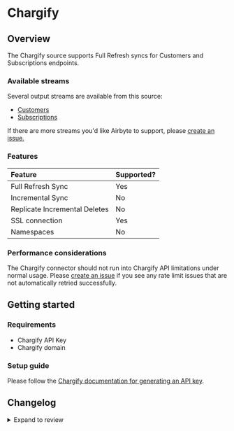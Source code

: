 # Chargify

## Overview

The Chargify source supports Full Refresh syncs for Customers and Subscriptions endpoints.

### Available streams

Several output streams are available from this source:

- [Customers](https://developers.chargify.com/docs/api-docs/b3A6MTQxMDgyNzY-list-or-find-customers)
- [Subscriptions](https://developers.chargify.com/docs/api-docs/b3A6MTQxMDgzODk-list-subscriptions)

If there are more streams you'd like Airbyte to support, please [create an issue.](https://github.com/airbytehq/airbyte/issues/new/choose)

### Features

| Feature                       | Supported? |
| :---------------------------- | :--------- |
| Full Refresh Sync             | Yes        |
| Incremental Sync              | No         |
| Replicate Incremental Deletes | No         |
| SSL connection                | Yes        |
| Namespaces                    | No         |

### Performance considerations

The Chargify connector should not run into Chargify API limitations under normal usage. Please [create an issue](https://github.com/airbytehq/airbyte/issues) if you see any rate limit issues that are not automatically retried successfully.

## Getting started

### Requirements

- Chargify API Key
- Chargify domain

### Setup guide

Please follow the [Chargify documentation for generating an API key](https://developers.chargify.com/docs/api-docs/YXBpOjE0MTA4MjYx-chargify-api).

## Changelog

<details>
  <summary>Expand to review</summary>

| Version | Date       | Pull Request                                             | Subject                                     |
| :------ | :--------- | :------------------------------------------------------- | :------------------------------------------ |
| 0.5.23 | 2025-10-29 | [60354](https://github.com/airbytehq/airbyte/pull/60354) | Update dependencies |
| 0.5.22 | 2025-05-10 | [59941](https://github.com/airbytehq/airbyte/pull/59941) | Update dependencies |
| 0.5.21 | 2025-05-03 | [59395](https://github.com/airbytehq/airbyte/pull/59395) | Update dependencies |
| 0.5.20 | 2025-04-26 | [58707](https://github.com/airbytehq/airbyte/pull/58707) | Update dependencies |
| 0.5.19 | 2025-04-19 | [58365](https://github.com/airbytehq/airbyte/pull/58365) | Update dependencies |
| 0.5.18 | 2025-04-12 | [57796](https://github.com/airbytehq/airbyte/pull/57796) | Update dependencies |
| 0.5.17 | 2025-04-05 | [57153](https://github.com/airbytehq/airbyte/pull/57153) | Update dependencies |
| 0.5.16 | 2025-03-29 | [56610](https://github.com/airbytehq/airbyte/pull/56610) | Update dependencies |
| 0.5.15 | 2025-03-22 | [56094](https://github.com/airbytehq/airbyte/pull/56094) | Update dependencies |
| 0.5.14 | 2025-03-08 | [55413](https://github.com/airbytehq/airbyte/pull/55413) | Update dependencies |
| 0.5.13 | 2025-03-01 | [54845](https://github.com/airbytehq/airbyte/pull/54845) | Update dependencies |
| 0.5.12 | 2025-02-22 | [54242](https://github.com/airbytehq/airbyte/pull/54242) | Update dependencies |
| 0.5.11 | 2025-02-15 | [53890](https://github.com/airbytehq/airbyte/pull/53890) | Update dependencies |
| 0.5.10 | 2025-02-08 | [53438](https://github.com/airbytehq/airbyte/pull/53438) | Update dependencies |
| 0.5.9 | 2025-02-01 | [52891](https://github.com/airbytehq/airbyte/pull/52891) | Update dependencies |
| 0.5.8 | 2025-01-25 | [52183](https://github.com/airbytehq/airbyte/pull/52183) | Update dependencies |
| 0.5.7 | 2025-01-18 | [51752](https://github.com/airbytehq/airbyte/pull/51752) | Update dependencies |
| 0.5.6 | 2025-01-11 | [51252](https://github.com/airbytehq/airbyte/pull/51252) | Update dependencies |
| 0.5.5 | 2024-12-28 | [50463](https://github.com/airbytehq/airbyte/pull/50463) | Update dependencies |
| 0.5.4 | 2024-12-21 | [50187](https://github.com/airbytehq/airbyte/pull/50187) | Update dependencies |
| 0.5.3 | 2024-12-14 | [49589](https://github.com/airbytehq/airbyte/pull/49589) | Update dependencies |
| 0.5.2 | 2024-12-12 | [49300](https://github.com/airbytehq/airbyte/pull/49300) | Update dependencies |
| 0.5.1 | 2024-12-11 | [48959](https://github.com/airbytehq/airbyte/pull/48959) | Starting with this version, the Docker image is now rootless. Please note that this and future versions will not be compatible with Airbyte versions earlier than 0.64 |
| 0.5.0 | 2024-08-23 | [44602](https://github.com/airbytehq/airbyte/pull/44602) | Refactor connector to manifest-only format |
| 0.4.15 | 2024-08-17 | [44230](https://github.com/airbytehq/airbyte/pull/44230) | Update dependencies |
| 0.4.14 | 2024-08-12 | [43775](https://github.com/airbytehq/airbyte/pull/43775) | Update dependencies |
| 0.4.13 | 2024-08-10 | [43612](https://github.com/airbytehq/airbyte/pull/43612) | Update dependencies |
| 0.4.12 | 2024-08-03 | [43222](https://github.com/airbytehq/airbyte/pull/43222) | Update dependencies |
| 0.4.11 | 2024-07-27 | [42765](https://github.com/airbytehq/airbyte/pull/42765) | Update dependencies |
| 0.4.10 | 2024-07-20 | [42300](https://github.com/airbytehq/airbyte/pull/42300) | Update dependencies |
| 0.4.9 | 2024-07-13 | [41811](https://github.com/airbytehq/airbyte/pull/41811) | Update dependencies |
| 0.4.8 | 2024-07-10 | [41375](https://github.com/airbytehq/airbyte/pull/41375) | Update dependencies |
| 0.4.7 | 2024-07-09 | [41130](https://github.com/airbytehq/airbyte/pull/41130) | Update dependencies |
| 0.4.6 | 2024-07-06 | [40962](https://github.com/airbytehq/airbyte/pull/40962) | Update dependencies |
| 0.4.5 | 2024-06-25 | [40314](https://github.com/airbytehq/airbyte/pull/40314) | Update dependencies |
| 0.4.4 | 2024-06-22 | [40123](https://github.com/airbytehq/airbyte/pull/40123) | Update dependencies |
| 0.4.3 | 2024-06-15 | [38814](https://github.com/airbytehq/airbyte/pull/38814) | Make connector compatible with builder |
| 0.4.2 | 2024-06-06 | [39306](https://github.com/airbytehq/airbyte/pull/39306) | [autopull] Upgrade base image to v1.2.2 |
| 0.4.1 | 2024-05-20 | [38444](https://github.com/airbytehq/airbyte/pull/38444) | [autopull] base image + poetry + up_to_date |
| 0.4.0 | 2023-10-16 | [31116](https://github.com/airbytehq/airbyte/pull/31116) | Add Coupons, Transactions, Invoices Streams |
| 0.3.0 | 2023-08-10 | [29130](https://github.com/airbytehq/airbyte/pull/29130) | Migrate Python CDK to Low Code |
| 0.2.0 | 2023-08-08 | [29218](https://github.com/airbytehq/airbyte/pull/29218) | Fix schema |
| 0.1.0 | 2022-03-16 | [10853](https://github.com/airbytehq/airbyte/pull/10853) | Initial release |

</details>
